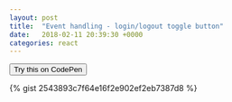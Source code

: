 ```yaml
---
layout: post
title:  "Event handling - login/logout toggle button"
date:   2018-02-11 20:39:30 +0000
categories: react
---
```

<button class="codepenBtn" onclick="window.location.href='https://codepen.io/aerrity/pen/MQGWGN?editors=0010'">Try this on CodePen</button>


{% gist 2543893c7f64e16f2e902ef2eb7387d8 %}
